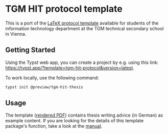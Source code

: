 # TGM HIT protocol template

This is a port of the [LaTeX protocol template](https://github.com/TGM-HIT/latex-protocol/) available for students of the information technology department at the TGM technical secondary school in Vienna.

## Getting Started

Using the Typst web app, you can create a project by e.g. using this link: https://typst.app/?template=tgm-hit-protocol&version=latest.

To work locally, use the following command:

```bash
typst init @preview/tgm-hit-thesis
```

## Usage

The template ([rendered PDF](main.pdf)) contains thesis writing advice (in German) as example content. If you are looking for the details of this template package's function, take a look at the [manual](docs/manual.pdf).
